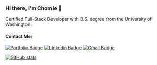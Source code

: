 ### Hi there, I'm Chomie 👋
Certified Full-Stack Developer with B.S. degree from the University of Washington.

#### Contact Me:
[![Portfolio Badge](https://img.shields.io/badge/-My_Portfolio-brightgreen?&logoColor=white&link=https://chomieu.com)](https://chomieu.com) 
[![Linkedin Badge](https://img.shields.io/badge/-chomieu-blue?&logo=Linkedin&logoColor=white&link=https://www.linkedin.com/in/chomieu)](https://www.linkedin.com/in/chomieu) 
[![Gmail Badge](https://img.shields.io/badge/-chomieu-c14438?&logo=Gmail&logoColor=white&link=mailto:chomieu@gmail.com)](mailto:chomieu@gmail.com)

[![GitHub stats](https://github-readme-stats.vercel.app/api?username=chomieu&title_color=0366D6&bg_color=fff&icon_color=FFC404&text_color=626A72&show_icons=true&hide_border=true&hide=stars)](https://github.com/anuraghazra/github-readme-stats)
